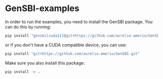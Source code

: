 # GenSBI-examples

In order to run the examples, you need to install the GenSBI package. You can do this by running:

```bash
pip install "gensbi[cuda12]@git+https://github.com/aurelio-amerio/GenSBI.git"
```

or if you don't have a CUDA compatible device, you can use:

```bash
pip install "git+https://github.com/aurelio-amerio/GenSBI.git"
```

Make sure you also install this package:

```bash
pip install -e .
```